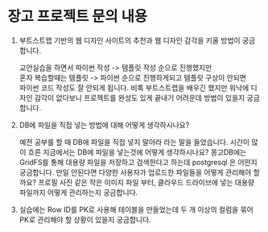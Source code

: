 # 장고 프로젝트 문의 내용

1. 부트스트랩 기반의 웹 디자인 사이트의 추천과 웹 디자인 감각을 키울 방법이 궁금합니다.

   교안실습을 하면서 파이썬 작성 -> 템플릿 작성 순으로 진행했지만  
   혼자 복습할때는 템플릿 -> 파이썬 순으로 진행하게되고 템플릿 구상이 안되면  
   파이썬 코드 작성도 잘 안되게 됩니다.
   비록 부트스트랩을 배우긴 했지만 워낙에 디자인 감각이 없다보니 프로젝트를 완성도 있게 끝내기 어려운데
   방법이 있을지 궁금합니다.


2. DB에 파일을 직접 넣는 방법에 대해 어떻게 생각하시나요?
  
   예전 공부를 할 때 DB에 파일을 직접 넣지 말아라 라는 말을 들었습니다. 시간이 많이 흐른 지금에서는 DB에 파일을 넣는것에 어떻게 생각하시나요?
   몽고DB에는 GridFS를 통해 대용량 파일을 저장하고 검색한다고 하는데 postgresql 은 어떤지 궁금합니다. 
   만일 안된다면 다양한 사용자가 업로드한 파일들을 어떻게 관리해야 할까요?
   프로필 사진 같은 작은 이미지 파일 부터, 클라우드 드라이브에 넣는 대용량 파일까지 어떻게 관리하는지 궁금합니다.


3. 실습에는 Row ID를 PK로 사용해 테이블을 만들었는데 두 개 이상의 컬럼을 묶어 PK로 관리해야 할 상황이 있을지 궁금합니다.
